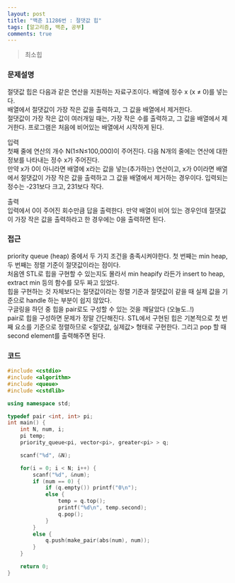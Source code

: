 ```yaml
---
layout: post
title: "백준 11286번 : 절댓값 힙"
tags: [알고리즘, 백준, 공부]
comments: true
---
```


> 최소힙  

### 문제설명  
절댓값 힙은 다음과 같은 연산을 지원하는 자료구조이다. 배열에 정수 x (x ≠ 0)를 넣는다.  
배열에서 절댓값이 가장 작은 값을 출력하고, 그 값을 배열에서 제거한다.  
절댓값이 가장 작은 값이 여러개일 때는, 가장 작은 수를 출력하고, 그 값을 배열에서 제거한다. 프로그램은 처음에 비어있는 배열에서 시작하게 된다.  

입력  
첫째 줄에 연산의 개수 N(1≤N≤100,000)이 주어진다. 다음 N개의 줄에는 연산에 대한 정보를 나타내는 정수 x가 주어진다.  
만약 x가 0이 아니라면 배열에 x라는 값을 넣는(추가하는) 연산이고, x가 0이라면 배열에서 절댓값이 가장 작은 값을 출력하고 그 값을 배열에서 제거하는 경우이다. 입력되는 정수는 -231보다 크고, 231보다 작다.  

출력  
입력에서 0이 주어진 회수만큼 답을 출력한다. 만약 배열이 비어 있는 경우인데 절댓값이 가장 작은 값을 출력하라고 한 경우에는 0을 출력하면 된다.  

### 접근  
priority queue (heap) 중에서 두 가지 조건을 충족시켜야한다. 첫 번째는 min heap, 두 번째는 정렬 기준이 절댓값이라는 점이다.  
처음엔 STL로 힙을 구현할 수 있는지도 몰라서 min heapify 라든가 insert to heap, extract min 등의 함수를 모두 짜고 있었다.  
힙을 구현하는 것 자체보다는 절댓값이라는 정렬 기준과 절댓값이 같을 때 실제 값을 기준으로 handle 하는 부분이 쉽지 않았다.  
구글링을 하던 중 힙을 pair로도 구성할 수 있는 것을 깨달았다 (오늘도..!)  
pair로 힙을 구성하면 문제가 정말 간단해진다. STL에서 구현된 힙은 기본적으로 첫 번째 요소를 기준으로 정렬하므로 <절댓값, 실제값> 형태로 구현한다. 그리고 pop 할 때 second element를 출력해주면 된다.  

### 코드  
~~~c++
#include <cstdio>
#include <algorithm>
#include <queue>
#include <cstdlib>

using namespace std;

typedef pair <int, int> pi;
int main() {
    int N, num, i;
    pi temp;
    priority_queue<pi, vector<pi>, greater<pi> > q;

    scanf("%d", &N);

    for(i = 0; i < N; i++) {
        scanf("%d", &num);
        if (num == 0) {
            if (q.empty()) printf("0\n");
            else {
                temp = q.top();
                printf("%d\n", temp.second);
                q.pop();
            }
        }
        else {
            q.push(make_pair(abs(num), num));
        }
    }

    return 0;
}
~~~